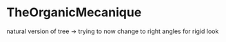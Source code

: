 # TheOrganicMecanique
natural version of tree -> trying to now change to right angles for rigid look
